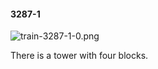 #### 3287-1
![train-3287-1-0.png](https://github.com/lil-lab/nlvr/raw/master/nlvr/train/images/72/train-3287-1-0.png "train-3287-1-0.png")

There is a tower with four blocks.